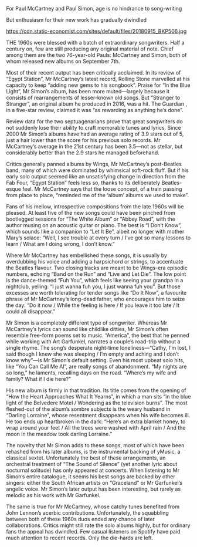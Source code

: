 For Paul McCartney and Paul Simon, age is no hindrance to song-writing

But enthusiasm for their new work has gradually dwindled

https://cdn.static-economist.com/sites/default/files/20180915_BKP506.jpg

THE 1960s were blessed with a batch of extraordinary songwriters. Half a century on, few are still producing any original material of note. Chief among them are the two 76-year-old Pauls: McCartney and Simon, both of whom released new albums on September 7th.

Most of their recent output has been critically acclaimed. In its review of “Egypt Station”, Mr McCartney’s latest record,  Rolling Stone  marvelled at his capacity to keep “adding new gems to his songbook”. Praise for “In the Blue Light”, Mr Simon’s album, has been more muted—largely because it consists of rearrangements of lesser-known old songs. But “Stranger to Stranger”, an original album he produced in 2016, was a hit. The  Guardian , in a five-star review, claimed it was “as rewarding as anything he’s done”.

Review data for the two septuagenarians prove that great songwriters do not suddenly lose their ability to craft memorable tunes and lyrics. Since 2000 Mr Simon’s albums have had an average rating of 3.9 stars out of 5, just a hair lower than the score for his previous solo records. Mr McCartney’s average in the 21st century has been 3.5—not as stellar, but considerably better than the 2.9 stars he managed beforehand.

Critics generally panned albums by Wings, Mr McCartney’s post-Beatles band, many of which were dominated by whimsical soft-rock fluff. But if his early solo output seemed like an unsatisfying change in direction from the Fab Four, “Egypt Station” feels less so, thanks to its deliberately Beatles-esque feel. Mr McCartney says that the loose concept, of a train passing from place to place, “reminded me of the ‘album’ albums we used to make”.

Fans of his mellow, introspective compositions from the late 1960s will be pleased. At least five of the new songs could have been pinched from bootlegged sessions for “The White Album” or “Abbey Road”, with the author musing on an acoustic guitar or piano. The best is “I Don’t Know”, which sounds like a companion to “Let It Be”, albeit no longer with mother Mary’s solace: “Well, I see trouble at every turn / I’ve got so many lessons to learn / What am I doing wrong, I don’t know.”

Where Mr McCartney has embellished these songs, it is usually by overdubbing his voice and adding a harpsichord or strings, to accentuate the Beatles flavour. Two closing tracks are meant to be Wings-era episodic numbers, echoing “Band on the Run” and “Live and Let Die”. The low point is the dance-themed “Fuh You”, which feels like seeing your grandpa in a nightclub, yelling: “I just wanna fuh you, I just wanna fuh you”. But those excesses are worth tolerating for tender songs like “Do It Now”, a favourite phrase of Mr McCartney’s long-dead father, who encourages him to seize the day: “Do it now / While the feeling is here / If you leave it too late / It could all disappear.”

Mr Simon is a completely different type of songwriter. Whereas Mr McCartney’s lyrics can sound like childlike ditties, Mr Simon’s often resemble free-form poems set to music. “America”, the best that he penned while working with Art Garfunkel, narrates a couple’s road-trip without a single rhyme. The song’s desperate night-time loneliness—“Cathy, I'm lost, I said though I knew she was sleeping / I’m empty and aching and I don’t know why”—is Mr Simon’s default setting. Even his most upbeat solo hits, like “You Can Call Me Al”, are really songs of abandonment. “My nights are so long,” he laments, recalling days on the road. “Where’s my wife and family? What if I die here?”

His new album is firmly in that tradition. Its title comes from the opening of “How the Heart Approaches What It Yearns”, in which a man sits “in the blue light of the Belvedere Motel / Wondering as the television burns”. The most fleshed-out of the album’s sombre subjects is the weary husband in “Darling Lorraine”, whose resentment disappears when his wife becomes ill. He too ends up heartbroken in the dark: “Here’s an extra blanket honey, to wrap around your feet / All the trees were washed with April rain / And the moon in the meadow took darling Lorraine.”

The novelty that Mr Simon adds to these songs, most of which have been rehashed from his later albums, is the instrumental backing of yMusic, a classical sextet. Unfortunately the best of these arrangements, an orchestral treatment of “The Sound of Silence” (yet another lyric about nocturnal solitude) has only appeared at concerts. When listening to Mr Simon’s entire catalogue, it seems his best songs are backed by other singers: either the South African artists on “Graceland” or Mr Garfunkel’s angelic voice. Mr Simon’s later output has been interesting, but rarely as melodic as his work with Mr Garfunkel.

The same is true for Mr McCartney, whose catchy tunes benefited from John Lennon’s acerbic contributions. Unfortunately, the squabbling between both of these 1960s duos ended any chance of later collaborations. Critics might still rate the solo albums highly, but for ordinary fans the appeal has dwindled. Few casual listeners on Spotify have paid much attention to recent records. Only the die-hards are left. 